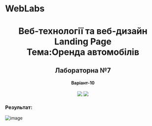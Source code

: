 # WebLabs

<h1 align="center">Веб-технології та веб-дизайн </br>
  Landing Page</br>
  Тема:Оренда автомобілів
</h1>
<h2 align="center">Лабораторна №7</h2>
<h4 align="center">Варіант-10</h4>

<p align="center">
  <img src="https://github.com/YurijKryshtof0222/WebLabs/assets/105464154/b31e1206-dcc6-43fb-a4b7-957824b548ad">
  <img src="https://github.com/YurijKryshtof0222/WebLabs/assets/105464154/ca11ef23-3669-41d1-9ab0-9657a592a06d">
</p>


<h3>Результат:</h3>

![image](https://github.com/YurijKryshtof0222/WebLabs/assets/105464154/b95400ac-6bee-4084-b725-beecc7fa8089)
